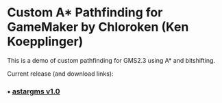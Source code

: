 # Custom A* Pathfinding for GameMaker by Chloroken (Ken Koepplinger)

This is a demo of custom pathfinding for GMS2.3 using A* and bitshifting.

Current release (and download links):
### • [astargms v1.0](https://github.com/chloroken/astargms/releases/tag/1.0)
